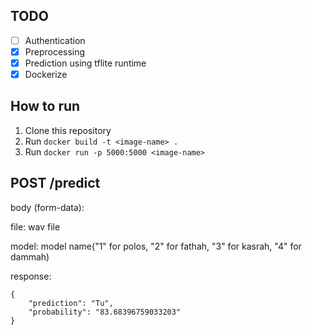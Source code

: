 TODO
---
- [ ] Authentication
- [x] Preprocessing
- [x] Prediction using tflite runtime
- [x] Dockerize

## How to run
1. Clone this repository
2. Run `docker build -t <image-name> .`
3. Run `docker run -p 5000:5000 <image-name>`

POST /predict
---
body (form-data):

file: wav file

model: model name("1" for polos, "2" for fathah, "3" for kasrah, "4" for dammah)

response:
```
{
	"prediction": "Tu",
	"probability": "83.68396759033203"
}
```
